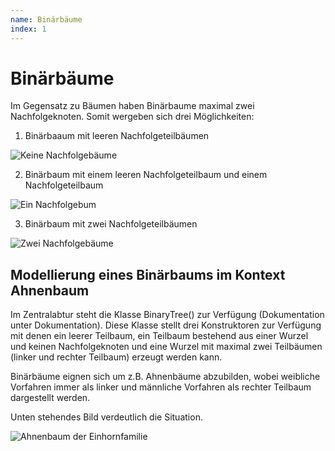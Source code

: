 ```yaml
---
name: Binärbäume
index: 1
---
```


# Binärbäume

Im Gegensatz zu Bäumen haben Binärbaume maximal zwei Nachfolgeknoten. Somit wergeben sich drei Möglichkeiten:

1. Binärbaaum mit leeren Nachfolgeteilbäumen

![Keine Nachfolgebäume](/Bilder/baumstrukturen/BinärbaumKnotenMitKeinemNachfolger.svg)

2. Binärbaum mit einem leeren Nachfolgeteilbaum und einem Nachfolgeteilbaum

![Ein Nachfolgebum](/Bilder/baumstrukturen/BinärbaumKnotenMitEinemNachfolger.svg)

3. Binärbaum mit zwei Nachfolgeteilbäumen

![Zwei Nachfolgebäume](/Bilder/baumstrukturen/BinärbaumKnotenMitZweiNachfolger.svg)


## Modellierung eines Binärbaums im Kontext Ahnenbaum

Im Zentralabtur steht die Klasse BinaryTree() zur Verfügung (Dokumentation unter Dokumentation). Diese Klasse stellt drei Konstruktoren zur Verfügung mit denen ein leerer Teilbaum, ein Teilbaum bestehend aus einer Wurzel und keinen Nachfolgeknoten und eine Wurzel mit maximal zwei Teilbäumen (linker und rechter Teilbaum) erzeugt werden kann.

Binärbäume eignen sich um z.B. Ahnenbäume abzubilden, wobei weibliche Vorfahren immer als linker und männliche Vorfahren als rechter Teilbaum dargestellt werden.

Unten stehendes Bild verdeutlich die Situation.

![Ahnenbaum der Einhornfamilie](/Bilder/baumstrukturen/AhnenbaumDerEinhornfamilie.svg)

